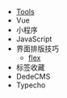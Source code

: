 - [Tools](/tools/tools)
- Vue
- 小程序
- JavaScript
- 界面排版技巧
	- [flex](/div/css-flex)
- 标签收藏
- DedeCMS
- Typecho